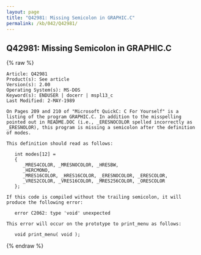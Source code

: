 ```yaml
---
layout: page
title: "Q42981: Missing Semicolon in GRAPHIC.C"
permalink: /kb/042/Q42981/
---
```


## Q42981: Missing Semicolon in GRAPHIC.C

{% raw %}

	Article: Q42981
	Product(s): See article
	Version(s): 2.00
	Operating System(s): MS-DOS
	Keyword(s): ENDUSER | docerr | mspl13_c
	Last Modified: 2-MAY-1989
	
	On Pages 209 and 210 of "Microsoft QuickC: C For Yourself" is a
	listing of the program GRAPHIC.C. In addition to the misspelling
	pointed out in README.DOC (i.e., _ERESNOCOLOR spelled incorrectly as
	_ERESNOLOR), this program is missing a semicolon after the definition
	of modes.
	
	This definition should read as follows:
	
	   int modes[12] =
	   {
	      _MRES4COLOR, _MRESNOCOLOR, _HRESBW,
	      _HERCMONO,
	      _MRES16COLOR, _HRES16COLOR, _ERESNOCOLOR, _ERESCOLOR,
	      _VRES2COLOR, _VRES16COLOR, _MRES256COLOR, _ORESCOLOR
	   };
	
	If this code is compiled without the trailing semicolon, it will
	produce the following error:
	
	   error C2062: type 'void' unexpected
	
	This error will occur on the prototype to print_menu as follows:
	
	   void print_menu( void );

{% endraw %}
